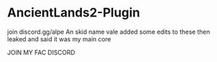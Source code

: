 # AncientLands2-Plugin
join discord.gg/alpe
An skid name vale added some edits to these then leaked and said it was my main core

JOIN MY FAC DISCORD 
